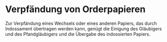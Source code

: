 # Verpfändung von Orderpapieren

Zur Verpfändung eines Wechsels oder eines anderen Papiers, das durch Indossament übertragen werden kann, genügt die Einigung des Gläubigers und des Pfandgläubigers und die Übergabe des indossierten Papiers. 

